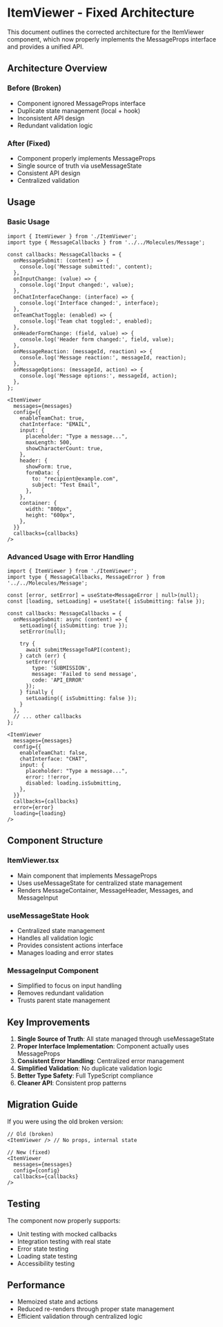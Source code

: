 # ItemViewer - Fixed Architecture

This document outlines the corrected architecture for the ItemViewer component, which now properly implements the MessageProps interface and provides a unified API.

## Architecture Overview

### Before (Broken)
- Component ignored MessageProps interface
- Duplicate state management (local + hook)
- Inconsistent API design
- Redundant validation logic

### After (Fixed)
- Component properly implements MessageProps
- Single source of truth via useMessageState
- Consistent API design
- Centralized validation

## Usage

### Basic Usage
```tsx
import { ItemViewer } from './ItemViewer';
import type { MessageCallbacks } from '../../Molecules/Message';

const callbacks: MessageCallbacks = {
  onMessageSubmit: (content) => {
    console.log('Message submitted:', content);
  },
  onInputChange: (value) => {
    console.log('Input changed:', value);
  },
  onChatInterfaceChange: (interface) => {
    console.log('Interface changed:', interface);
  },
  onTeamChatToggle: (enabled) => {
    console.log('Team chat toggled:', enabled);
  },
  onHeaderFormChange: (field, value) => {
    console.log('Header form changed:', field, value);
  },
  onMessageReaction: (messageId, reaction) => {
    console.log('Message reaction:', messageId, reaction);
  },
  onMessageOptions: (messageId, action) => {
    console.log('Message options:', messageId, action);
  },
};

<ItemViewer
  messages={messages}
  config={{
    enableTeamChat: true,
    chatInterface: "EMAIL",
    input: {
      placeholder: "Type a message...",
      maxLength: 500,
      showCharacterCount: true,
    },
    header: {
      showForm: true,
      formData: {
        to: "recipient@example.com",
        subject: "Test Email",
      },
    },
    container: {
      width: "800px",
      height: "600px",
    },
  }}
  callbacks={callbacks}
/>
```

### Advanced Usage with Error Handling
```tsx
import { ItemViewer } from './ItemViewer';
import type { MessageCallbacks, MessageError } from '../../Molecules/Message';

const [error, setError] = useState<MessageError | null>(null);
const [loading, setLoading] = useState({ isSubmitting: false });

const callbacks: MessageCallbacks = {
  onMessageSubmit: async (content) => {
    setLoading({ isSubmitting: true });
    setError(null);
    
    try {
      await submitMessageToAPI(content);
    } catch (err) {
      setError({
        type: 'SUBMISSION',
        message: 'Failed to send message',
        code: 'API_ERROR'
      });
    } finally {
      setLoading({ isSubmitting: false });
    }
  },
  // ... other callbacks
};

<ItemViewer
  messages={messages}
  config={{
    enableTeamChat: false,
    chatInterface: "CHAT",
    input: {
      placeholder: "Type a message...",
      error: !!error,
      disabled: loading.isSubmitting,
    },
  }}
  callbacks={callbacks}
  error={error}
  loading={loading}
/>
```

## Component Structure

### ItemViewer.tsx
- Main component that implements MessageProps
- Uses useMessageState for centralized state management
- Renders MessageContainer, MessageHeader, Messages, and MessageInput

### useMessageState Hook
- Centralized state management
- Handles all validation logic
- Provides consistent actions interface
- Manages loading and error states

### MessageInput Component
- Simplified to focus on input handling
- Removes redundant validation
- Trusts parent state management

## Key Improvements

1. **Single Source of Truth**: All state managed through useMessageState
2. **Proper Interface Implementation**: Component actually uses MessageProps
3. **Consistent Error Handling**: Centralized error management
4. **Simplified Validation**: No duplicate validation logic
5. **Better Type Safety**: Full TypeScript compliance
6. **Cleaner API**: Consistent prop patterns

## Migration Guide

If you were using the old broken version:

```tsx
// Old (broken)
<ItemViewer /> // No props, internal state

// New (fixed)
<ItemViewer
  messages={messages}
  config={config}
  callbacks={callbacks}
/>
```

## Testing

The component now properly supports:
- Unit testing with mocked callbacks
- Integration testing with real state
- Error state testing
- Loading state testing
- Accessibility testing

## Performance

- Memoized state and actions
- Reduced re-renders through proper state management
- Efficient validation through centralized logic 